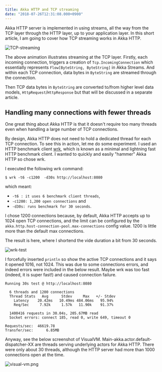 ```yaml
---
title: Akka HTTP and TCP streaming
date: "2018-07-26T12:31:08.000+0900"
---
```


Akka HTTP server is implemented in using streams, all the way from the TCP layer through the HTTP layer, up to your application layer. In this short article, I am going to cover how TCP streaming works in Akka HTTP.

![TCP-streaming](/images/akka-http-tcp-streaming/TCP-streaming.gif)

The above animation illustrates streaming at the TCP layer. Firstly, each incoming connection, triggers a creation of `Tcp.IncomingConnection` which essentially represents `Flow[ByteString, ByteString]` in Akka Streams. And within each TCP connection, data bytes in `ByteString` are streamed through the connection.

Then TCP data bytes in `ByteString` are converted to/from higher level data models, `HttpRequest`/`HttpResponse` but that will be discussed in a separate article.

## Handling many connections with fewer threads

One great thing about Akka HTTP is that it doesn't require too many threads even when handling a large number of TCP connections.

By design, Akka HTTP does not need to hold a dedicated thread for each TCP connection. To see this in action, let me do some experiment. I used an HTTP benchmark client [wrk](https://github.com/wg/wrk), which is known as a minimal and lightning fast HTTP benchmark client. I wanted to quickly and easily "hammer" Akka HTTP so chose wrk.

I executed the following wrk command:

```plaintext
$ wrk -t6 -c1200  -d30s http://localhost:8080
```

which meant:

- `-t6 : it uses 6 benchmark client threads`,
- `-c1200: 1,200 open connections` and
- `-d30s: runs benchmark for 30 seconds`.

I chose 1200 connections because, by default, Akka HTTP accepts up to 1024 open TCP connections, and the limit can be configured by the `akka.http.host-connection-pool.max-connections` config value. 1200 is little more than the default max connections.

The result is here, where I shortend the vide duration a bit from 30 seconds.

![wrk-test](/images/akka-http-tcp-streaming/wrk-test.gif)

I forcefully inserted `println` so show the active TCP connections and it says it opened 1016, not 1024. This was due to some connections errors, and indeed errors were included in the below result. Maybe wrk was too fast (indeed, it is super fast!) and caused connection failure.

```plaintext
Running 30s test @ http://localhost:8080

  6 threads and 1200 connections
  Thread Stats   Avg      Stdev     Max   +/- Stdev
    Latency    20.42ms   10.49ms 484.06ms   95.94%
    Req/Sec     7.92k     1.57k   11.90k    91.37%

  1400416 requests in 30.04s, 205.67MB read
  Socket errors: connect 185, read 0, write 649, timeout 0

Requests/sec:  46619.78
Transfer/sec:      6.85MB
```

Anyway, see the below screenshot of VisualVM. Main-akka.actor.default-dispatcher-XX are threads serving underlying actors for Akka HTTP. There were only about 30 threads, although the HTTP server had more than 1000 connections open at the time.

![visual-vm.png](/images/akka-http-tcp-streaming/visual-vm.png)